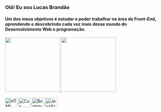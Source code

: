 ### Olá! Eu sou Lucas Brandão

#### Um dos meus objetivos é estudar e poder trabalhar na área de Front-End, aprendendo e descobrindo cada vez mais desse mundo do Desenvolvimento Web e programação.

<div align = "left">
  <a href="https://github.com/brandsdeveloper">
  <img height = "180em" src = "https://github-readme-stats.vercel.app/api?username=brandsdeveloper&show_icons=true&theme=dark&include_all_commits=true&count_private=true" />
  <img height = "180em" src = "https://github-readme-stats.vercel.app/api/top-langs/?username=brandsdeveloper&layout=compact&langs_count=7&theme=dark" />
</div>
  
  <div style = "display: inline_block"> <br>
  <img align = "center" alt = "HTML" height = "30" width = "40" src = "https://cdn.jsdelivr.net/gh/devicons/devicon/icons/html5/html5-original.svg">
  <img align = "center" alt = "Css" height = "30" width = "40" src= "https://cdn.jsdelivr.net/gh/devicons/devicon/icons/css3/css3-original.svg">
    <img align = "center" alt = "Bootstrap" height = "30" width = "40" src= "https://cdn.jsdelivr.net/gh/devicons/devicon/icons/bootstrap/bootstrap-plain.svg">
  <img align = "center" alt = "JavaScript" height = "30" width = "40" src = "https://cdn.jsdelivr.net/gh/devicons/devicon/icons/javascript/javascript-original.svg">
</div>
